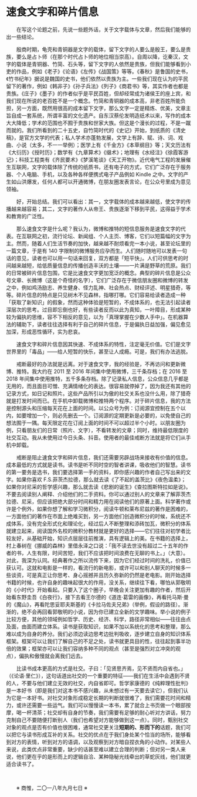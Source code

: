 # 速食文字和碎片信息

&emsp;&emsp;在写这个论题之前，先说一些题外话，关于文字载体与文章，然后我们能够的出一些结论。

&emsp;&emsp;殷商时期，龟壳和青铜器是文字的载体，留下文字的人要么是殷王，要么是贵族，要么是占卜师（在那个时代占卜师的地位相当崇高）。自周以降，讫秦汉，文字的载体是青铜器、竹简、石头等，留下文字的人依然是贵族，但我们能够看到小吏的作品，例如《老子》《论语》《左传》《战国策》等等。《春秋》是鲁国的史书，《竹书纪年》据说是魏国的史书，他们依然以贵族为主。一些我们现在认为的平民留下的著作，例如《韩非子》《孙子兵法》《列子》《商君书》等，其实作者也都是贵族。《庄子》《墨子》的作者似乎是平民百姓，但却经常成为诸侯王的座上宾，和我们现在所说的老百姓不是一个概念。竹简和青铜器的成本高，非老百姓所能负担，另一方面，既然用很高的成本留下文字，那么文字一定是精炼、优美，文章主旨自成一套系统，所谓丰富的文化遗产。自东汉蔡伦发明造纸术以来，写作的成本大大降低；学术的范围也不囿于贵族和世家大族。但这是个漫长的过程，不是一蹴而就的。我们所看到的二十五史，自竹简时代的《史记》开始，到纸质的《清史稿》，是官方文学的代表；私人学术亦蓬勃发展，文学上有辞、赋、诗、词、戏曲、小说（太多，不一一举例）；医学上有《千金方》《本草纲目》等；天文历法有《大衍历》《授时历》；数学有《九章算术》《缀术》；地理有《水经注》《徐霞客游记》；科技工程类有《齐民要术》《梦溪笔谈》《天工开物》。近代电气工程的发展催生互联网，文字的载体除了传统的纸质书，还有电子的方式，它们广泛存在于服务器、个人电脑、手机，以及各种各样便携式电子产品例如 Kindle 之中。文字的产生如山洪爆发，任何人都可以开通微博，在朋友圈发表言论，在公众号里成为意见领袖。

&emsp;&emsp;好，开始总结。我们可以看出：其一，文字载体的成本越来越低，使文字的传播越来越容易；其二，文字的著作人从帝王、贵族逐渐下移到平民，这得益于学术和教育的广泛性。

&emsp;&emsp;那么速食文字是什么呢？我认为，微博和推特的短信息服务是速食文字的代表。在互联网之初，流行论坛、新闻组、个人主页、博客，它们以短篇幅的文字为主。然而，随着人们生活节奏的加快，越来越不耐烦看完一本小说，甚至论坛里的一篇文章，于是有 140 字限制的微博服务应孕而生。人们随时随地可以发表一句话的意见，读者也可以用一句话来回复，双方都是「短平快」。人们可供思考的时间越来越短，给低质量信息的传播创造丰沃的土壤——一片满是野草的荒原。我们的日常被碎片信息包围，它是比速食文字更加宽泛的概念。典型的碎片信息是公众号文章、长微博（这是个奇怪的名字），它们广泛存在于微信朋友圈和微博的转发之中，例如鸡汤励志、养生健身、怪力乱神、社会热点、财经评述、明星猎奇，等等。碎片信息的特点是只见树木不见森林，指哪打哪。它们容易给读者造成一种「获取了新知识」的假象，然而这种体验是短暂的，不成体系的，也无法引起读者深层次的思考。过目即忘倒也好，有些读者反而以此为真知，一叶障目，形成某种较为偏执的思维，容不下相反的意见，以为「真理掌握在少数人手中」。在机器算法的辅助下，读者往往选择有利于自己的碎片信息，于是偏执日益加强，偏见愈见加深，形成恶性循环，实为悲哀。

&emsp;&emsp;速食文字和碎片信息因其快速、不成体系的特性，注定毫无价值。它们是文字世界里的「毒品」——给人短暂的快乐，甚至让人成瘾。可是，我们有办法逃脱。

&emsp;&emsp;戒断最好的办法就是远离。对于速食文字，我的经验是，不再访问和更新微博、推特。我大约在 2011 至 2016 年间集中使用微博，三千条存档；在 2016 至 2018 年间集中使用推特，五千多条存档。除了记录私人信息，公众信息几乎都是无用的，而且面目可憎、充满情绪化的表达。很容易就停掉了，因为我还有其他的记录方式，如日记和照片。这些产品所引以为傲的社交关系也没什么用，除了猎奇就是打发时间而已。在手机中卸载微博和推特两个程序。对于碎片信息，我的方法是控制源头和压缩每天花在上面的时间。以公众号为例：订阅源宜控制在五个以内，如要增加一个，则必先删去一个。订阅源的定期更新是必要的，以免使自己的想法囿于一隅。每天限定花在订阅上面的时间不可以超过半个小时。以朋友圈为例，只看朋友们的日常（照片、文字），不看转发的文章；同时，维持最低限度的社交互动。我从未使用过今日头条、抖音。使用者的最佳戒断方法就是将它们从手机中卸载。

&emsp;&emsp;戒断是阻止速食文字和碎片信息，我们还需要另辟战场来接收有价值的信息。成本最低的方式就是读书。读书是听不同时空的智者讲课，吸收他们的智慧。读书的第一要务是选书，我们要选择第一手的资料，即你感兴趣的作者自己写出来的文字。如果你喜欢 F.S.菲茨杰拉德，那么就去读《了不起的盖茨比》《夜色温柔》；如果你对尼采的哲学感兴趣，那么就去读《悲剧的诞生》《查拉图斯特拉如是说》。不要去阅读别人阐释、介绍他们的二手资料。你可以通过别人的文章来了解菲茨杰拉德、尼采，但应该把绝大部分时间和精力用在阅读他们的原著上面。科学著作或许是个例外，如果你想了解和学习微积分，阅读牛顿和莱布尼兹的著作是困难的，一方面他们的著作在市面上绝难买到，另一方面他们创造微积分的时候，系统还不成体系，没有完全形式化和理论化，经过后人不断整理和添砖加瓦，微积分的体系就建立起来，阅读国外名校的微积分教材就是更好的选择——它们往往对初学者比较友好，从基础开始，知识点层层往前推演，具有逻辑上的美。在书籍的选择上，村上春树在《挪威的森林》里借永泽之口说：「我不读去世没有超过二十五年的作者的书，人生有限，时间苦短，我们不应该把时间浪费在无聊的书上。」（大意）。对此，我深为认同。经典著作之所以流传下来，因为它们经过时间的洗礼，价值已获认可。这就和电影是一样的，看流行的新电影，或许可以和别人聊天的时候多一些谈资，可是真正让你思考、身心摇撼并且历久弥新的仍然是老电影。刚开始选择书籍的时候，也许自身的趣味起很大的作用，没关系，继续往下看，哪怕从郭敬明的《小时代》开始看起。只要入了这个圈子，早晚会关注更加有趣的作者，然后开始看东野圭吾《白夜行》，接下去看王尔德的《道连·葛雷的画像》，再看托马斯·曼的《魔山》，再看陀思妥耶夫斯基的《卡拉马佐夫兄弟》（举例，假设的路径）。渐渐的，绝不会再回看郭敬明的小说，因为你已建立全新的文学趣味。举小说的例子比较方便，其他的领域例如哲学、历史、经济、科学，路径非常相似——往往由点及面，由面而建立体系。读书是获取知识，如果不加以系统化的思考和整理，那么难以成为自身的养分。我们必须边读边思考边批判吸收，逐步建立自身的知识体系框架。框架可以让我们了解自己的不足之处，读书就更具目的性，往往起到事半功倍的效果；框架亦可以让我们容纳多种不同的观点（甚至是强烈对立冲突的观点），偏执和傲慢就会离我们远去。

&emsp;&emsp;比读书成本更高的方式是社交。子曰：「见贤思齐焉，见不贤而内自省也。」（《论语·里仁》），这句话道出社交的一个重要的特征——我们在生活中会遇到不贤的人，不要与他们建立无效的社交，内自省即可。哲学家康德的《纯粹理性批判》是一本好书（即是我们对这本书不感兴趣，从未想过有一天要去读它），但我们认为它是一本好书。对社交对象形成稳定长期的判断就很难了，我们需要花时间和精力，或许还需要一些运气。我们可以慢慢读一本书，累了就合上书页做一个眼部按摩，喝一杯清茶；社交却有自身的节奏，我们需要有足够的耐心听对方讲话，努力克制自己不要随便打断别人（我们也希望对方能够做到这一点）。同时，甄别社交对象的观点是否有价值也很困难，通常社交更关注**短期的、形而下的**话题，我们可以把它与读书形成互补的关系。社交的优点在于我们身处某个恰当的场所，能够看到对方的表情，听到对方的语调，以及观察到对方暗自捏衣角的小动作。对某些人来说，此类优点非常重要，缺少的话甚至难以建立合理的判断；但对另一类人来说，他们更在乎的是形而上的逻辑自洽、某种隐秘光线牵出的草蛇灰线，他们就更适合读书了。

&emsp;&emsp;

&emsp;&emsp;※ 商惟，二〇一八年九月七日 ※